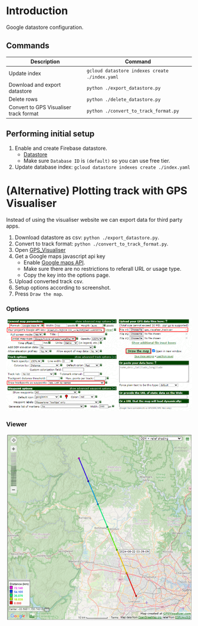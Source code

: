 # Introduction
Google datastore configuration.

## Commands
| Description | Command |
| --- | --- |
| Update index | ```gcloud datastore indexes create ./index.yaml``` |
| Download and export datastore | ```python ./export_datastore.py``` |
| Delete rows | ```python ./delete_datastore.py``` |
| Convert to GPS Visualiser track format | ```python ./convert_to_track_format.py``` |

## Performing initial setup
1. Enable and create Firebase datastore.
    - [Datastore](https://console.cloud.google.com/datastore/databases)
    - Make sure ```Database ID``` is ```(default)``` so you can use free tier.
2. Update database index: ```gcloud datastore indexes create ./index.yaml```

# (Alternative) Plotting track with GPS Visualiser
Instead of using the visualiser website we can export data for third party apps.

1. Download datastore as csv: ```python ./export_datastore.py```.
2. Convert to track format: ```python ./convert_to_track_format.py```.
3. Open [GPS_Visualiser](https://www.gpsvisualizer.com/map_input?form=html&format=google)
4. Get a Google maps javascript api key
    - Enable [Google maps API](https://console.cloud.google.com/marketplace/product/google/maps-backend.googleapis.com).
    - Make sure there are no restrictions to referall URL or usage type.
    - Copy the key into the options page.
5. Upload converted track csv.
6. Setup options according to screenshot.
7. Press ```Draw the map```.

### Options
![Visualiser options](../docs/gps_visualiser_options.png)

### Viewer
![Visualiser viewer](../docs/gps_visualiser_viewer.png)
